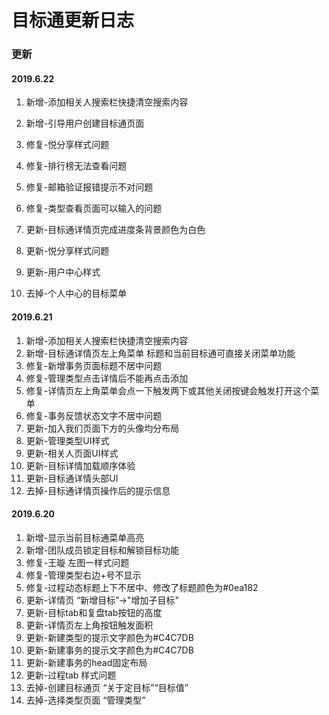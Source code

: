 # 目标通更新日志

### 更新
#### 2019.6.22
 1. 新增-添加相关人搜索栏快捷清空搜索内容
 2. 新增-引导用户创建目标通页面

 1. 修复-悦分享样式问题
 2. 修复-排行榜无法查看问题
 3. 修复-邮箱验证报错提示不对问题
 4. 修复-类型查看页面可以输入的问题

 1. 更新-目标通详情页完成进度条背景颜色为白色
 2. 更新-悦分享样式问题
 3. 更新-用户中心样式

 1. 去掉-个人中心的目标菜单

#### 2019.6.21
 1. 新增-添加相关人搜索栏快捷清空搜索内容
 2. 新增-目标通详情页左上角菜单 标题和当前目标通可直接关闭菜单功能
 1. 修复-新增事务页面标题不居中问题
 2. 修复-管理类型点击详情后不能再点击添加
 3. 修复-详情页左上角菜单会点一下触发两下或其他关闭按键会触发打开这个菜单
 4. 修复-事务反馈状态文字不居中问题
 1. 更新-加入我们页面下方的头像均分布局
 2. 更新-管理类型UI样式
 3. 更新-相关人页面UI样式
 4. 更新-目标详情加载顺序体验
 5. 更新-目标通详情头部UI
 1. 去掉-目标通详情页操作后的提示信息

#### 2019.6.20
 1. 新增-显示当前目标通菜单高亮
 2. 新增-团队成员锁定目标和解锁目标功能
 1. 修复-王璇 左图一样式问题
 2. 修复-管理类型右边+号不显示
 3. 修复-过程动态标题上下不居中、修改了标题颜色为#0ea182
 1. 更新-详情页 “新增目标”->"增加子目标"
 2. 更新-目标tab和复盘tab按钮的高度
 3. 更新-详情页左上角按钮触发面积
 4. 更新-新建类型的提示文字颜色为#C4C7DB
 5. 更新-新建事务的提示文字颜色为#C4C7DB
 6. 更新-新建事务的head固定布局
 7. 更新-过程tab 样式问题
 1. 去掉-创建目标通页 “关于定目标”“目标值”
 2. 去掉-选择类型页面 “管理类型”
